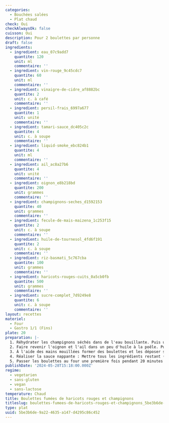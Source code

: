 ```yaml
---
categories:
  - Bouchées salées
  - Plat chaud
check: Oui
checkAlwaysOk: false
cuisson: Oui
description: Pour 2 boulettes par personne
draft: false
ingredients:
  - ingredient: eau_07c9add7
    quantite: 120
    unit: ml
    commentaire: ''
  - ingredient: vin-rouge_9c45cdc7
    quantite: 60
    unit: ml
    commentaire: ''
  - ingredient: vinaigre-de-cidre_af8882bc
    quantite: 2
    unit: c. à café
    commentaire: ''
  - ingredient: persil-frais_6997a677
    quantite: 1
    unit: unité
    commentaire: ''
  - ingredient: tamari-sauce_dc405c2c
    quantite: 4
    unit: c. à soupe
    commentaire: ''
  - ingredient: liquid-smoke_ebc824b1
    quantite: 4
    unit: ml
    commentaire: ''
  - ingredient: ail_ac8a27b6
    quantite: 4
    unit: unité
    commentaire: ''
  - ingredient: oignon_e8b218bd
    quantite: 200
    unit: grammes
    commentaire: ''
  - ingredient: champignons-seches_d1592153
    quantite: 40
    unit: grammes
    commentaire: ''
  - ingredient: fecule-de-mais-maizena_1c253f15
    quantite: 2
    unit: c. à soupe
    commentaire: ''
  - ingredient: huile-de-tournesol_4fd6f191
    quantite: 2
    unit: c. à soupe
    commentaire: ''
  - ingredient: riz-basmati_5c767cba
    quantite: 100
    unit: grammes
    commentaire: ''
  - ingredient: haricots-rouges-cuits_0a5cb0fb
    quantite: 500
    unit: grammes
    commentaire: ''
  - ingredient: sucre-complet_7d9249e8
    quantite: 6
    unit: c. à soupe
    commentaire: ''
layout: recettes
materiel:
  - Four
  - Gastro 1/1 (Fins)
plate: 20
preparation: |-
  1. Réhydrater les champignons séchés dans de l'eau bouillante. Puis utiliser cette eau pour cuire le riz. Hacher finement les champignons. Hacher finement l'oignon et l'ail.
  2. Faire revenir l'oignon et l'ail dans un peu d'huile à la poêle. Puis ajouter les champignons, mélanger. Enfin, ajouter les haricots, le riz, le liquid smoke, la moitié du tamari. Laisser légèrement refroidir et ajouter le persil haché. Puis mixer le tout au robot avec la lame S. Presser plusieurs fois sur le bouton pulse afin d'obtenir une farce hachée mais pas complètement lisse.
  3. À l'aide des mains mouillées former des boulettes et les déposer sur une plaque recouverte de papier sulfurisé.
  4. Réaliser la sauce nappante : Mettre tous les ingrédients restant (dont le reste du tamari) dans une casserole et mélanger correctement. Porter doucement à ébullition sur feu moyen sans cesser de remuer avec un fouet. Quand la sauce a épaissi, couper le feu.
  5. Passer les boulettes au four une première fois pendant 20 minutes à 180°C, puis les badigeonner de sauce nappante. Les repasser au four 20 minutes à 180°C.
publishDate: '2024-05-28T15:18:00.000Z'
regime:
  - vegetarien
  - sans-gluten
  - vegan
  - sans-lactose
temperature: Chaud
title: Boulettes fumées de haricots rouges et champignons
titleslug: boulettes-fumees-de-haricots-rouges-et-champignons_5be3b6de-9a22-4635-a147-d4295c86c452
type: plat
uuid: 5be3b6de-9a22-4635-a147-d4295c86c452
---
```



